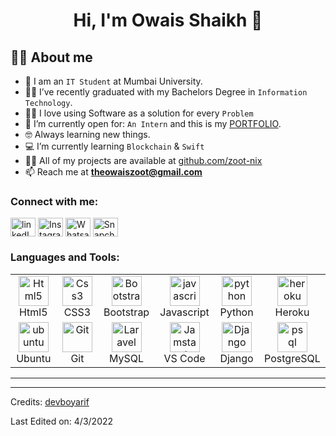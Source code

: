 <h1 align="center">Hi, I'm Owais Shaikh 👋</h1>

## :sassy_man:  About me
- :school: I am an `IT Student` at Mumbai University.
- :student: I’ve recently graduated with my Bachelors Degree in `Information Technology`.
- :technologist: I love using Software as a solution for every `Problem`
- :thinking: I’m currently open for: `An Intern` and this is my [PORTFOLIO](http://owaishaikh.github.io/portfolio/).
- :nerd_face: Always learning new things.
- :computer: I’m currently learning `Blockchain` & `Swift`
- 👨‍💻 All of my projects are available at [github.com/zoot-nix](https://github.com/zoot-nix?tab=repositories) 
- 📫 Reach me at **theowaiszoot@gmail.com**

<h3 align="left">Connect with me:</h3>
<p align="left">
<a href="https://www.linkedin.com/in/iamshaikhowais/" target="blank"><img align="center" src="https://raw.githubusercontent.com/rahuldkjain/github-profile-readme-generator/master/src/images/icons/Social/linked-in-alt.svg" alt="linkedIn" height="30" width="40" /></a>
<a href="https://www.instagram.com/theowaishaikhh/" target="blank"><img align="center" src="https://raw.githubusercontent.com/rahuldkjain/github-profile-readme-generator/master/src/images/icons/Social/instagram.svg" alt="Instagram" height="30" width="40" /></a>  
<a href="https://wa.link/n1ics5" target="blank"><img align="center" src="https://raw.githubusercontent.com/rahuldkjain/github-profile-readme-generator/master/src/images/icons/Social/whatsapp.svg" alt="Whatsapp" height="30" width="40" /></a>  
<a href="https://www.snapchat.com/add/the-owaiszoot?share_id-NkVFQjRG&locale=en_IN" target="blank"><img align="center" src="https://raw.githubusercontent.com/rahuldkjain/github-profile-readme-generator/master/src/images/icons/Social/snapchat.svg" alt="Snapchat" height="30" width="40" /></a>

</p>

<h3 align="left">Languages and Tools:</h3>

<table align="center">
  <tr>
      <td align="center" width="96">
      <a href="#html5">
        <img src="https://seeklogo.com/images/H/html5-without-wordmark-color-logo-14D252D878-seeklogo.com.png" width="48" height="48" alt="Html5" />
      </a>
      <br>Html5
    </td>
    <td align="center" width="96">
      <a href="#css3">
        <img src="https://upload.wikimedia.org/wikipedia/commons/thumb/6/62/CSS3_logo.svg/48px-CSS3_logo.svg.png" width="48" height="48" alt="Css3" />
      </a>
      <br>CSS3
    </td>
     <td align="center" width="96">
      <a href="#bootstrap">
        <img src="https://cdn.worldvectorlogo.com/logos/bootstrap-4.svg" width="48" height="48" alt="Bootstrap" />
      </a>
      <br>Bootstrap
    </td>
     <td align="center" width="96">
      <a href="#js">
        <img src="https://upload.wikimedia.org/wikipedia/commons/thumb/9/99/Unofficial_JavaScript_logo_2.svg/1024px-Unofficial_JavaScript_logo_2.svg.png" width="48" height="48" alt="javascript" />
      </a>
      <br>Javascript
    </td>
         <td align="center"  width="96">
      <a href="#python">
        <img src="https://upload.wikimedia.org/wikipedia/commons/c/c3/Python-logo-notext.svg" width="48" height="48" alt="python" />
      </a>
      <br>Python
    </td>
     <td align="center"  width="96">
      <a href="#heroku">
        <img src="https://www.vectorlogo.zone/logos/heroku/heroku-icon.svg" width="48" height="48" alt="heroku" />
      </a>
      <br>Heroku
    </td>
    
  </tr>
   <tr>
      <td align="center" width="96">
      <a href="#ubuntu" >
        <img src="https://seeklogo.com/images/U/ubuntu-logo-8FDEC6A07B-seeklogo.com.png" width="48" height="48" alt="ubuntu" />
      </a>
      <br>Ubuntu
    </td>
      <td align="center" width="96">
      <a href="#git" >
        <img src="https://upload.wikimedia.org/wikipedia/commons/thumb/3/3f/Git_icon.svg/1200px-Git_icon.svg.png" width="48" height="48" alt="Git" />
      </a>
      <br>Git
    </td>
     <td align="center" width="96">
      <a href="#laravel">
        <img src="https://www.logo.wine/a/logo/MySQL/MySQL-Logo.wine.svg" width="48" height="48" alt="Laravel" />
      </a>
      <br>MySQL
    </td>
      <td align="center"  width="96">
      <a href="#vscode">
        <img src="https://upload.wikimedia.org/wikipedia/commons/9/9a/Visual_Studio_Code_1.35_icon.svg" width="48" height="48" alt="Jamstack" />
      </a>
      <br>VS Code
    </td>
      <td align="center"  width="96">
      <a href="#django">
        <img src="https://upload.wikimedia.org/wikipedia/commons/7/75/Django_logo.svg" width="48" height="48" alt="Django" />
      </a>
      <br>Django
    </td>
     <td align="center"  width="96">
      <a href="#postgresql">
        <img src="https://upload.wikimedia.org/wikipedia/commons/2/29/Postgresql_elephant.svg" width="48" height="48" alt="psql" />
      </a>
      <br>PostgreSQL
    </td>

      
  </tr>
</table>

---

----
Credits: [devboyarif](https://github.com/devboyarif)

Last Edited on: 4/3/2022

<!---
zoot-nix/zoot-nix is a ✨ special ✨ repository because its `README.md` (this file) appears on your GitHub profile.
You can click the Preview link to take a look at your changes.
--->
